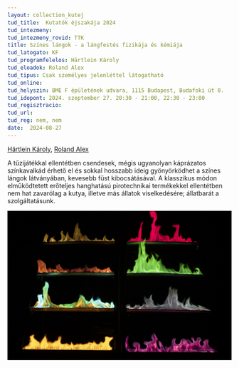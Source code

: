 ```yaml
---
layout: collection_kutej
tud_title:  Kutatók éjszakája 2024
tud_intezmeny: 
tud_intezmeny_rovid: TTK
title: Színes lángok - a lángfestés fizikája és kémiája
tud_latogato: KF 
tud_programfelelos: Härtlein Károly
tud_eloadok: Roland Alex
tud_tipus: Csak személyes jelenléttel látogatható
tud_online: 
tud_helyszin: BME F épületének udvara, 1115 Budapest, Budafoki út 8.
tud_idopont: 2024. szeptember 27. 20:30 - 21:00, 22:30 - 23:00
tud_regisztracio: 
tud_url: 
tud_reg: nem, nem
date:  2024-08-27
---
```

[Härtlein Károly](http://goliat.eik.bme.hu/~hartlein), [Roland Alex](https://alexsysflameshow.com/)

A tűzijátékkal ellentétben csendesek, mégis ugyanolyan káprázatos színkavalkád érhető el és sokkal hosszabb ideig gyönyörködhet a színes lángok látványában, kevesebb füst kibocsátásával.
A klasszikus módon elműködtetett erőteljes hanghatású pirotechnikai termékekkel ellentétben nem hat zavarólag a kutya, illetve más állatok viselkedésére; állatbarát a szolgáltatásunk.

![Színes lángok - a lángfestés fizikája és kémiája](../2024/images/szines-langok-a-langfestes-fizikaja-es-kemiaja.jpg)

